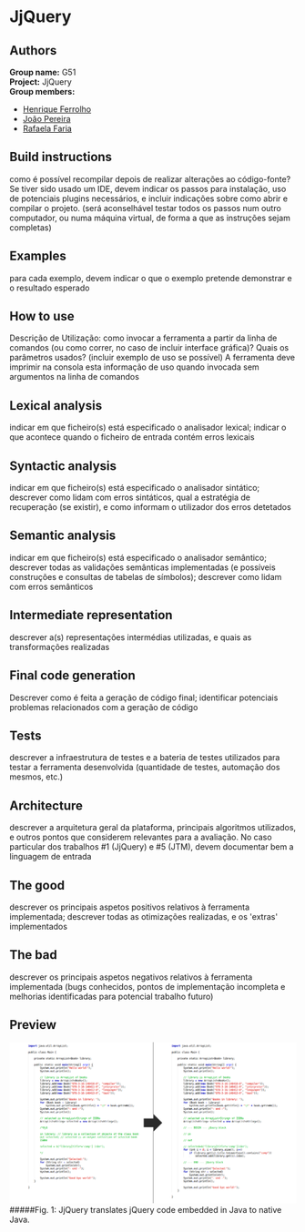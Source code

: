 # JjQuery

## Authors

**Group name:** G51  
**Project:** JjQuery  
**Group members:**
- [Henrique Ferrolho](github.com/ferrolho)
- [João Pereira](github.com/jfpereira)
- [Rafaela Faria](github.com/rafikii)

## Build instructions

como é possível recompilar depois de realizar alterações ao código-fonte? Se tiver sido usado um IDE, devem indicar os passos para instalação, uso de potenciais plugins necessários, e incluir indicações sobre como abrir e compilar o projeto. (será aconselhável testar todos os passos num outro computador, ou numa máquina virtual, de forma a que as instruções sejam completas)

## Examples

para cada exemplo, devem indicar o que o exemplo pretende demonstrar e o resultado esperado

## How to use

Descrição de Utilização: como invocar a ferramenta a partir da linha de comandos (ou como correr, no caso de incluir interface gráfica)? Quais os parâmetros usados? (incluir exemplo de uso se possível) A ferramenta deve imprimir na consola esta informação de uso quando invocada sem argumentos na linha de comandos
 
## Lexical analysis
 
indicar em que ficheiro(s) está especificado o analisador lexical; indicar o que acontece quando o ficheiro de entrada contém erros lexicais

## Syntactic analysis

indicar em que ficheiro(s) está especificado o analisador sintático; descrever como lidam com erros sintáticos, qual a estratégia de recuperação (se existir), e como informam o utilizador dos erros detetados

## Semantic analysis

indicar em que ficheiro(s) está especificado o analisador semântico; descrever todas as validações semânticas implementadas (e possíveis construções e consultas de tabelas de símbolos); descrever como lidam com erros semânticos

## Intermediate representation

descrever a(s) representações intermédias utilizadas, e quais as transformações realizadas

## Final code generation

Descrever como é feita a geração de código final; identificar potenciais problemas relacionados com a geração de código

## Tests

descrever a infraestrutura de testes e a bateria de testes utilizados para testar a ferramenta desenvolvida (quantidade de testes, automação dos mesmos, etc.)

## Architecture

descrever a arquitetura geral da plataforma, principais algoritmos utilizados, e outros pontos que considerem relevantes para a avaliação. No caso particular dos trabalhos #1 (JjQuery) e #5 (JTM), devem documentar bem a linguagem de entrada

## The good

descrever os principais aspetos positivos relativos à ferramenta implementada; descrever todas as otimizações realizadas, e os 'extras' implementados

## The bad

descrever os principais aspetos negativos relativos à ferramenta implementada (bugs conhecidos, pontos de implementação incompleta e melhorias identificadas para potencial trabalho futuro)

## Preview

![image](res/preview_2015-05-10.png)
#####Fig. 1: JjQuery translates jQuery code embedded in Java to native Java.
